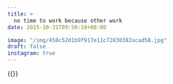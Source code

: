 ```yaml
---
title: >
  no time to work because other work
date: 2015-10-31T09:50:19+00:00

image: "/img/458c52d1b9f917e11c72830382acad58.jpg"
draft: false
instagram: true
---
```


{{<photo src="/img/458c52d1b9f917e11c72830382acad58.jpg">}}
